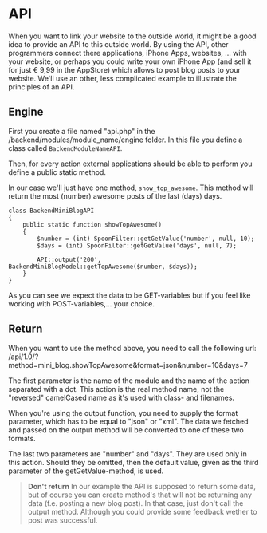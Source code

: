 # API

When you want to link your website to the outside world, it might be a good idea to provide an API to this outside world. By using the API, other programmers connect there applications, iPhone Apps, websites, ... with your website, or perhaps you could write your own iPhone App (and sell it for just € 9,99 in the AppStore) which allows to post blog posts to your website.
We'll use an other, less complicated example to illustrate the principles of an API.

## Engine

First you create a file named "api.php" in the /backend/modules/module_name/engine folder. In this file you define a class called `BackendModuleNameAPI`.

Then, for every action external applications should be able to perform you define a public static method.

In our case we'll just have one method, `show_top_awesome`. This method will return the most (number) awesome posts of the last (days) days.

```
class BackendMiniBlogAPI
{
	public static function showTopAwesome()
	{
		$number = (int) SpoonFilter::getGetValue('number', null, 10);
		$days = (int) SpoonFilter::getGetValue('days', null, 7);

		API::output('200', BackendMiniBlogModel::getTopAwesome($number, $days));
	}
}
```

As you can see we expect the data to be GET-variables but if you feel like working with POST-variables,... your choice.

## Return

When you want to use the method above, you need to call the following url:
  /api/1.0/?method=mini_blog.showTopAwesome&format=json&number=10&days=7

The first parameter is the name of the module and the name of the action separated with a dot. This action is the real method name, not the "reversed" camelCased name as it's used with class- and filenames.

When you're using the output function, you need to supply the format parameter, which has to be equal to "json" or "xml". The data we fetched and passed on the output method will be converted to one of these two formats.

The last two parameters are "number" and "days". They are used only in this action. Should they be omitted, then the default value, given as the third parameter of the getGetValue-method, is used.

> **Don't return**
> In our example the API is supposed to return some data, but of course you can create method's that will not be returning any data (f.e. posting a new blog post). In that case, just don't call the output method.
> Although you could provide some feedback wether to post was successful.